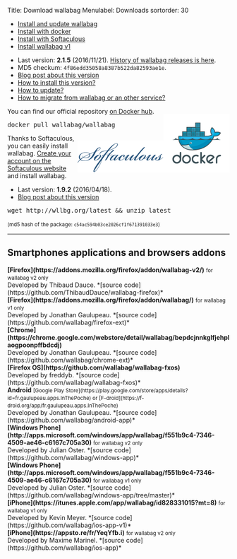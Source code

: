 Title: Download wallabag
Menulabel: Downloads
sortorder: 30

<ul class="nav nav-tabs">
  <li class="active"><a href="#dedicated" data-toggle="tab" aria-expanded="true">Install and update wallabag</a></li>
  <li><a href="#docker" data-toggle="tab" aria-expanded="true">Install with docker</a></li>
  <li><a href="#softaculous" data-toggle="tab" aria-expanded="true">Install with Softaculous</a></li>
  <li><a href="#v1" data-toggle="tab" aria-expanded="true">Install wallabag v1</a></li>
</ul>
<div id="myTabContent" class="tab-content">
  <div class="tab-pane fade active in" id="dedicated">
<p>
<ul>
 <li>Last version: <strong>2.1.5</strong> (2016/11/21). <a href="https://www.wallabag.org/pages/releases.html">History of wallabag releases is here</a>.</li>
 <li>MD5 checkum: <code>4f86edd35058a8387b522da82593ae1e</code>.</li>
 <li><a href="https://www.wallabag.org/blog/2016/11/21/wallabag-215">Blog post about this version</a></li>
 <li><a href="http://doc.wallabag.org/en/master/user/installation.html">How to install this version?</a></li>
 <li><a href="http://doc.wallabag.org/en/master/user/upgrade.html">How to update?</a></li>
 <li><a href="http://doc.wallabag.org/en/master/user/import.html">How to migrate from wallabag or an other service?</a></li>
</ul></p>
  </div>
  <div class="tab-pane fade" id="docker"><p>
  <p style="float: right;"><img src="/images/docker.png" alt="Docker logo" /></p>
    <p>You can find our official repository <a href="https://hub.docker.com/r/wallabag/wallabag/">on Docker hub</a>.</p>
    <div class="highlight"><pre>
docker pull wallabag/wallabag</pre></div></p>
  </div>
  <div class="tab-pane fade" id="softaculous">
  <p>
  <p style="float: right;"><img src="/images/softaculous.gif" alt="Softaculous logo" /></p>
    <p>Thanks to Softaculous, you can easily install wallabag. <a href="https://www.softaculous.com/softaculous/apps/others/wallabag">Create your account on the Softaculous website</a> and install wallabag.</p>
 </p> 
  </div>
  <div class="tab-pane fade" id="v1">
    <p>
<ul>
  <li>Last version: <strong>1.9.2</strong> (2016/04/18).</li>
  <li><a href="https://www.wallabag.org/blog/2016/04/18/wallabag-192">Blog post about this version</a></li>
</ul>

<div class="highlight"><pre>
wget http://wllbg.org/latest && unzip latest
</pre></div>
<small>(md5 hash of the package: <code>c54ac594b03ce2026cf1f671391033e3</code>)</small></p>
  </div>
</div>

<hr />

## Smartphones applications and browsers addons

<div class="col-lg-12" markdown="1">
  <div class="col-lg-4">
      <div class="panel panel-default">
        <div class="panel-body">
          <i class="fa fa-firefox fa-lg"></i> <strong>[Firefox](https://addons.mozilla.org/firefox/addon/wallabag-v2/)</strong>
          <small>for wallabag v2 only</small>
        </div>
        <div class="panel-footer">Developed by Thibaud Dauce.
        *[source code](https://github.com/ThibaudDauce/wallabag-firefox)*</div>
      </div>
  </div>
  <div class="col-lg-4">
      <div class="panel panel-default">
        <div class="panel-body">
          <i class="fa fa-firefox fa-lg"></i> <strong>[Firefox](https://addons.mozilla.org/firefox/addon/wallabag/)</strong>
          <small>for wallabag v1 only</small>
        </div>
        <div class="panel-footer">Developed by Jonathan Gaulupeau.
        *[source code](https://github.com/wallabag/firefox-ext)*</div>
      </div>
  </div>
  <div class="col-lg-4">
      <div class="panel panel-default">
        <div class="panel-body">
          <i class="fa fa-chrome fa-lg"></i> <strong>[Chrome](https://chrome.google.com/webstore/detail/wallabag/bepdcjnnkglfjehplaogpoonpffbdcdj)</strong>
        </div>
        <div class="panel-footer">Developed by Jonathan Gaulupeau.
        *[source code](https://github.com/wallabag/chrome-ext)*</div>
      </div>
  </div>
</div>

<div class="col-lg-12" markdown="1">
  <div class="col-lg-4">
      <div class="panel panel-default">
        <div class="panel-body">
          <i class="fa fa-firefox fa-lg"></i> <strong>[Firefox OS](https://github.com/wallabag/wallabag-fxos)</strong>
        </div>
        <div class="panel-footer">Developed by freddyb.
        *[source code](https://github.com/wallabag/wallabag-fxos)*</div>
      </div>
  </div>
  <div class="col-lg-4">
      <div class="panel panel-default">
        <div class="panel-body">
          <i class="fa fa-android fa-lg"></i> <strong>Android</strong>
        <small>[Google Play Store](https://play.google.com/store/apps/details?id=fr.gaulupeau.apps.InThePoche) or [F-droid](https://f-droid.org/app/fr.gaulupeau.apps.InThePoche)</small>
        </div>
        <div class="panel-footer">Developed by Jonathan Gaulupeau.
        *[source code](https://github.com/wallabag/android-app)*</div>
      </div>
  </div>
  <div class="col-lg-4">
      <div class="panel panel-default">
        <div class="panel-body">
          <i class="fa fa-windows fa-lg"></i> <strong>[Windows Phone](http://apps.microsoft.com/windows/app/wallabag/f551b9c4-7346-4509-ae46-c6167c705a30)</strong>
          <small>for wallabag v2 only</small>
        </div>
        <div class="panel-footer">Developed by Julian Oster.
        *[source code](https://github.com/wallabag/windows-app)*</div>
      </div>
  </div>
</div>

<div class="col-lg-12" markdown="1">
  <div class="col-lg-4">
      <div class="panel panel-default">
        <div class="panel-body">
          <i class="fa fa-windows fa-lg"></i> <strong>[Windows Phone](http://apps.microsoft.com/windows/app/wallabag/f551b9c4-7346-4509-ae46-c6167c705a30)</strong>
          <small>for wallabag v1 only</small>
        </div>
        <div class="panel-footer">Developed by Julian Oster.
        *[source code](https://github.com/wallabag/windows-app/tree/master)*</div>
      </div>
  </div>
  <div class="col-lg-4">
      <div class="panel panel-default">
        <div class="panel-body">
          <i class="fa fa-apple fa-lg"></i> <strong>[iPhone](https://itunes.apple.com/app/wallabag/id828331015?mt=8)</strong>
          <small>for wallabag v1 only</small>
        </div>
        <div class="panel-footer">Developed by Kevin Meyer.
        *[source code](https://github.com/wallabag/ios-app-v1)*</div>
      </div>
  </div>
  <div class="col-lg-4">
      <div class="panel panel-default">
        <div class="panel-body">
          <i class="fa fa-apple fa-lg"></i> <strong>[iPhone](https://appsto.re/fr/YeqYfb.i)</strong>
          <small>for wallabag v2 only</small>
        </div>
        <div class="panel-footer">Developed by Maxime Marinel.
        *[source code](https://github.com/wallabag/ios-app)*</div>
      </div>
  </div>
</div>
